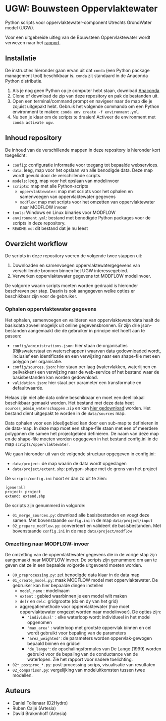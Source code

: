 # UGW: Bouwsteen Oppervlaktewater

Python scripts voor oppervlaktewater-component Utrechts GrondWater model (UGW).

Voor een uitgebreide uitleg van de Bouwsteen Oppervlaktewater wordt verwezen 
naar het [rapport](./report/rap_bouwsteen_oppervlaktewater_UGW_incl_bijlage.pdf).

## Installatie

De instructies hieronder gaan ervan uit dat `conda` (een Python package 
management tool) beschikbaar is. `conda` zit standaard in de Anaconda 
Python distributie.

1.  Als je nog geen Python op je computer hebt staan, 
    download [Anaconda](https://www.anaconda.com/distribution/).
2.  Clone of download de zip van deze repository en pak de bestanden uit.
3.  Open een terminal/command prompt en navigeer naar de map die je zojuist 
    uitgepakt hebt. Gebruik het volgende commando om een Python environment 
    te maken: `conda env create -f environment.yml`.
4.  Nu ben je klaar om de scripts te draaien! 
    Activeer de environment met `conda activate ugw`.

## Inhoud repository

De inhoud van de verschillende mappen in deze repository is hieronder kort 
toegelicht:

-   `config`: configuratie informatie voor toegang tot bepaalde webservices.
-   `data`: leeg, map voor het opslaan van alle benodigde data. Deze map wordt gevuld door 
    de verschillende scripts.
-   `models`: leeg, map voor het opslaan van modelinvoer
-   `scripts`: map met alle Python-scripts
    -   `oppervlaktewater`: map met scripts voor het ophalen en samenvoegen van oppervlaktewater gegevens
    -   `modflow`: map met scripts voor het omzetten van oppervlaktewater naar MODFLOW invoer
-   `tools`: Windows en Linux binaries voor MODFLOW
-   `environment.yml`: bestand met benodigde Python packages voor de scripts in deze repository.
-   `README.md`: dit bestand dat je nu leest

## Overzicht workflow

De scripts in deze repository voeren de volgende twee stappen uit:

1.  Downloaden en samenvoegen oppervlaktewatergegevens van verschillende 
    bronnen binnen het UGW interessegebied.
2.  Verwerken oppervlaktewater gegevens tot MODFLOW modelinvoer.

De volgorde waarin scripts moeten worden gedraaid is hieronder beschreven 
per stap. Daarin is ook aangegeven welke opties er beschikbaar zijn voor de 
gebruiker.

### Ophalen oppervlaktewater gegevens

Het ophalen, samenvoegen en valideren van oppervlaktewaterdata haalt de basisdata zoveel mogelijk uit online gegevensbronnen. Er zijn drie json-bestanden
aangemaakt die de gebruiker in principe niet hoeft aan te passen:
- `config/administrations.json`: hier staan de organisaties (Rijkswaterstaat en waterschappen) waarvan data gedownloaded wordt, inclusief 
   een identificatie en een verwijzing naar een shape-file met een polygon per organisatie.
- `config/sources.json`: hier staan per laag (watervlakken, waterlijnen en peilvakken) een verwijzing naar de web-service of het bestand waar de basisbestanden kan worden gedownload.
- `validation.json`: hier staat per parameter een transformatie en defaultwaarde.

Helaas zijn niet alle data online beschikbaar en moet een deel lokaal beschikbaar gemaakt worden. Het bestand met deze data heet `sources_admin_waterschappen.zip` 
en kan [hier gedownload](https://drive.google.com/drive/u/0/folders/1fQ1pFgWc5xxuU5TBbR4kb75z1FNciWTj) worden. Het bestand dient uitgepakt te worden in de `data/sources` map.

Data ophalen voor een (deel)gebied kan door een sub-map te definieren in de data-map. In deze map
moet een shape-file staan met een of meerdere polygonen die samen het projectgebied definieren. De naam van deze map 
en de shape-file moeten worden opgegeven in het bestand config.ini in de map `scripts/oppervlaktewater`.

We gaan hieronder uit van de volgende structuur opgegeven in config.ini:
-  `data/project`: de map waarin de data wordt opgeslagen
-  `data/project/extent.shp`: polygon-shape met de grens van het project

De `scripts/config.ini` hoort er dan zo uit te zien:

```
[general]
project: project
extend: extend.shp
```

De scripts zijn genummerd in volgorde:
- `01_merge_sources.py`: download alle basisbestanden en voegt deze samen. Met bovenstaande `config.ini` in de map `data/project/input`
- `02_prepare_modflow.py`: converteert en valideert de basisbestanden. Met bovenstaande `config.ini` in de map `data/project/modflow`

### Omzetting naar MODFLOW-invoer

De omzetting van de oppervlaktewater gegevens die in de vorige stap zijn 
aangemaakt naar MODFLOW invoer. De scripts zijn genummerd om aan te geven dat 
ze in een bepaalde volgorde uitgevoerd moeten worden.

-   `00_preprocessing.py`: zet benodigde data klaar in de data map
-   `01_create_model.py`: maak MODFLOW model met oppervlaktewater. De gebruiker 
    kan hier bepaalde dingen instellen
    -   `model_name` : modelnaam
    -   `extent` : gebied waarbinnen je een model wilt maken
    -   `delr` en `delc`: gridgrootte (dx en dy van het grid)
    -   aggregatiemethode voor oppervlaktewater (hoe moet oppervlaktewater omgezet worden naar modelinvoer). De opties zijn:
        -   `'individual'` : elke waterloop wordt individueel in het model opgenomen
        -   `'max_area'` : waterloop met grootste oppervlak binnen en cel wordt gebruikt voor bepaling van de parameters
        -   `'area_weighted'`: de parameters worden oppervlak-gewogen bepaald binnen en gridcel
        -   `'de_lange'`: de opschalingsformules van De Lange (1999) worden gebruikt voor de bepaling van de conductance van de waterlopen.
            Zie het rapport voor nadere toelichting.
-   `02*_postproc_*.py`: post-processing scrips, visualisatie van resultaten
-   `02_comparison.py`: vergelijking van modeluitkomsten tussen twee modellen.

## Auteurs

-   Daniel Tollenaar (D2Hydro)
-   Ruben Caljé (Artesia)
-   Davíd Brakenhoff (Artesia)
